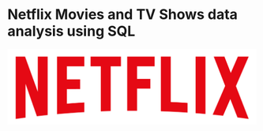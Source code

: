 # Netflix Movies and TV Shows data analysis using SQL
![netflix_logo](https://github.com/KamranRayeen/netflix_sql_project/blob/main/logo.png)
